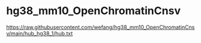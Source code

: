 # hg38_mm10_OpenChromatinCnsv
https://raw.githubusercontent.com/wefang/hg38_mm10_OpenChromatinCnsv/main/hub_hg38_1/hub.txt
